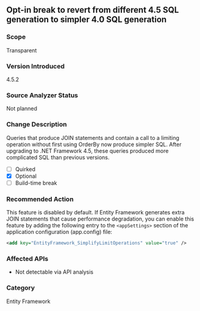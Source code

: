 ﻿## Opt-in break to revert from different 4.5 SQL generation to simpler 4.0 SQL generation

### Scope
Transparent

### Version Introduced
4.5.2

### Source Analyzer Status
Not planned

### Change Description
Queries that produce JOIN statements and contain a call to a limiting operation without first using OrderBy now produce simpler SQL. After upgrading to .NET Framework 4.5, these queries produced more complicated SQL than previous versions.

- [ ] Quirked
- [x] Optional
- [ ] Build-time break

### Recommended Action
This feature is disabled by default. If Entity Framework generates extra JOIN statements that cause performance degradation, you can enable this feature by adding the following entry to the `<appSettings>` section of the application configuration (app.config) file:

```xml
<add key="EntityFramework_SimplifyLimitOperations" value="true" />
```

### Affected APIs
* Not detectable via API analysis

### Category
Entity Framework

<!-- MSDN lists this as a 'minor'-scope break, but it is 'transparent' here because it is an opt-in break -->

<!-- breaking change id: 50 -->
